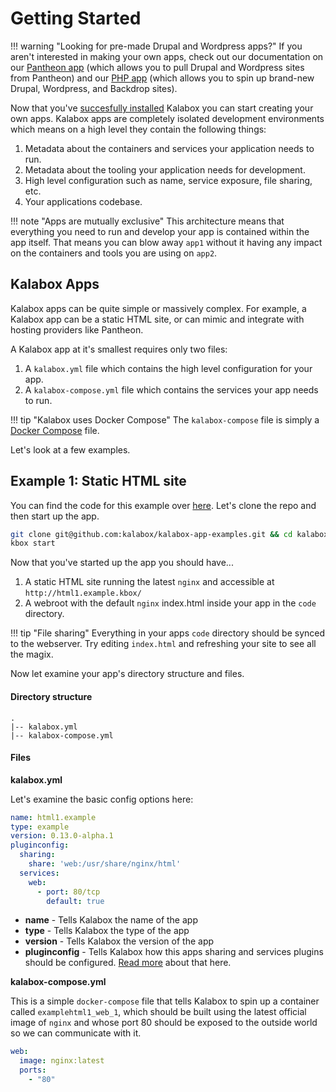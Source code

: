 Getting Started
===============

!!! warning "Looking for pre-made Drupal and Wordpress apps?"
    If you aren't interested in making your own apps, check out our documentation on our [Pantheon app](http://pantheon.kalabox.io/en/stable) (which allows you to pull Drupal and Wordpress sites from Pantheon) and our [PHP app](http://php.kalabox.io/en/stable) (which allows you to spin up brand-new Drupal, Wordpress, and Backdrop sites).

Now that you've [succesfully installed](./install.md) Kalabox you can start creating your own apps. Kalabox apps are completely isolated development environments which means on a high level they contain the following things:

  1. Metadata about the containers and services your application needs to run.
  2. Metadata about the tooling your application needs for development.
  3. High level configuration such as name, service exposure, file sharing, etc.
  4. Your applications codebase.

!!! note "Apps are mutually exclusive"
    This architecture means that everything you need to run and develop your app is contained within the app itself. That means you can blow away `app1` without it having any impact on the containers and tools you are using on `app2`.

Kalabox Apps
------------

Kalabox apps can be quite simple or massively complex. For example, a Kalabox app can be a static HTML site, or can mimic and integrate with hosting providers like Pantheon.

A Kalabox app at it's smallest requires only two files:

  1. A `kalabox.yml` file which contains the high level configuration for your app.
  2. A `kalabox-compose.yml` file which contains the services your app needs to run.

!!! tip "Kalabox uses Docker Compose"
    The `kalabox-compose` file is simply a [Docker Compose](https://docs.docker.com/compose/compose-file/) file.

Let's look at a few examples.

Example 1: Static HTML site
---------------------------

You can find the code for this example over [here](https://github.com/kalabox/kalabox-app-examples/tree/master/html1). Let's clone the repo and then start up the app.

```bash
git clone git@github.com:kalabox/kalabox-app-examples.git && cd kalabox-app-examples/html1
kbox start
```

Now that you've started up the app you should have...

  1. A static HTML site running the latest `nginx` and accessible at `http://html1.example.kbox/`
  2. A webroot with the default `nginx` index.html inside your app in the `code` directory.

!!! tip "File sharing"
    Everything in your apps `code` directory should be synced to the webserver. Try editing `index.html` and refreshing your site to see all the magix.

Now let examine your app's directory structure and files.

#### Directory structure

```
.
|-- kalabox.yml
|-- kalabox-compose.yml
```

#### Files

**kalabox.yml**

Let's examine the basic config options here:

```yaml
name: html1.example
type: example
version: 0.13.0-alpha.1
pluginconfig:
  sharing:
    share: 'web:/usr/share/nginx/html'
  services:
    web:
      - port: 80/tcp
        default: true
```

* **name** - Tells Kalabox the name of the app
* **type** - Tells Kalabox the type of the app
* **version** - Tells Kalabox the version of the app
* **pluginconfig** - Tells Kalabox how this apps sharing and services plugins should be configured. [Read more](./config.md) about that here.

**kalabox-compose.yml**

This is a simple `docker-compose` file that tells Kalabox to spin up a container called `examplehtml1_web_1`, which should be built using the latest official image of `nginx` and whose port 80 should be exposed to the outside world so we can communicate with it.

```yaml
web:
  image: nginx:latest
  ports:
    - "80"
```


